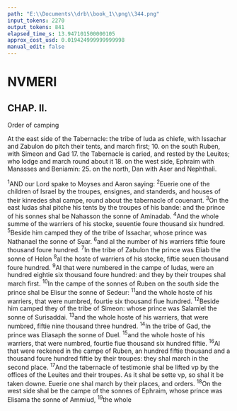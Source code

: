 ```yaml
---
path: "E:\\Documents\\drb\\book_1\\png\\344.png"
input_tokens: 2270
output_tokens: 841
elapsed_time_s: 13.947101500000105
approx_cost_usd: 0.019424999999999998
manual_edit: false
---
```

# NVMERI

## CHAP. II.

Order of camping

At the east side of the Tabernacle: the tribe of Iuda as chiefe, with Issachar and Zabulon do pitch their tents, and march first; 10. on the south Ruben, with Simeon and Gad 17. the Tabernacle is caried, and rested by the Leuites; who lodge and march round about it 18. on the west side, Ephraim with Manasses and Beniamin: 25. on the north, Dan with Aser and Nephthali.

<sup>1</sup>AND our Lord spake to Moyses and Aaron saying: <sup>2</sup>Euerie one of the children of Israel by the troupes, ensignes, and standerds, and houses of their kinredes shal campe, round about the tabernacle of couenant. <sup>3</sup>On the east Iudas shal pitche his tents by the troupes of his bande: and the prince of his sonnes shal be Nahasson the sonne of Aminadab. <sup>4</sup>And the whole summe of the warriers of his stocke, seuentie foure thousand six hundred. <sup>5</sup>Beside him camped they of the tribe of Issachar, whose prince was Nathanael the sonne of Suar. <sup>6</sup>and al the number of his warriers fiftie foure thousand foure hundred. <sup>7</sup>In the tribe of Zabulon the prince was Eliab the sonne of Helon <sup>8</sup>al the hoste of warriers of his stocke, fiftie seuen thousand foure hundred. <sup>9</sup>Al that were numbered in the campe of Iudas, were an hundred eightie six thousand foure hundred: and they by their troupes shal march first. <sup>10</sup>In the campe of the sonnes of Ruben on the south side the prince shal be Elisur the sonne of Sedeur: <sup>11</sup>and the whole hoste of his warriers, that were numbred, fourtie six thousand fiue hundred. <sup>12</sup>Beside him camped they of the tribe of Simeon: whose prince was Salamiel the sonne of Surisaddai. <sup>13</sup>and the whole hoste of his warriers, that were numbred, fiftie nine thousand three hundred. <sup>14</sup>In the tribe of Gad, the prince was Eliasaph the sonne of Duel. <sup>15</sup>and the whole hoste of his warriers, that were numbred, fourtie fiue thousand six hundred fiftie. <sup>16</sup>Al that were reckened in the campe of Ruben, an hundred fiftie thousand and a thousand foure hundred fiftie by their troupes: they shal march in the second place. <sup>17</sup>And the tabernacle of testimonie shal be lifted vp by the offices of the Leuites and their troupes. As it shal be sette vp, so shal it be taken downe. Euerie one shal march by their places, and orders. <sup>18</sup>On the west side shal be the campe of the sonnes of Ephraim, whose prince was Elisama the sonne of Ammiud, <sup>19</sup>the whole